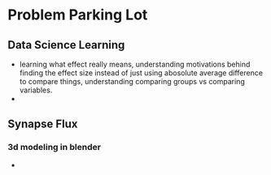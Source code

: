# Problem Parking Lot

## Data Science Learning

- learning what effect really means, understanding motivations behind finding the effect size instead of just using abosolute average difference to compare things, understanding comparing groups vs comparing variables.
-

## Synapse Flux

### 3d modeling in blender

-
